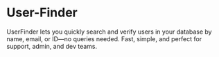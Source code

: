 # User-Finder
UserFinder lets you quickly search and verify users in your database by name, email, or ID—no queries needed. Fast, simple, and perfect for support, admin, and dev teams.
